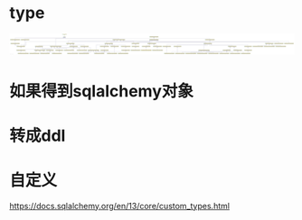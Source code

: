# type

![](media/15663118266235.jpg)


# 如果得到sqlalchemy对象

## 

# 转成ddl

# 自定义


https://docs.sqlalchemy.org/en/13/core/custom_types.html



